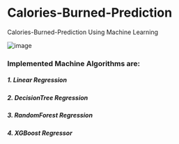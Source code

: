 # Calories-Burned-Prediction
Calories-Burned-Prediction Using Machine Learning

![image](https://user-images.githubusercontent.com/69152112/210569997-d595252d-ea28-4f3c-935d-3141407cf8c7.png)

### Implemented Machine Algorithms are:

##### 1. Linear Regression

##### 2. DecisionTree Regression

##### 3. RandomForest Regression

##### 4. XGBoost Regressor
